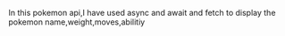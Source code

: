 In this pokemon api,I have used async and await and fetch to display the pokemon name,weight,moves,abilitiy
